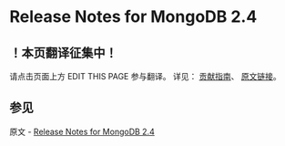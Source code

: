 # Release Notes for MongoDB 2.4

## ！本页翻译征集中！

请点击页面上方 EDIT THIS PAGE 参与翻译。
详见：
[贡献指南]( https://github.com/JinMuInfo/MongoDB-Manual-zh/blob/master/CONTRIBUTING.md )、
[原文链接](  https://docs.mongodb.com/manual/release-notes/2.4/  )。

## 参见

原文 - [Release Notes for MongoDB 2.4]( https://docs.mongodb.com/manual/release-notes/2.4/ )

